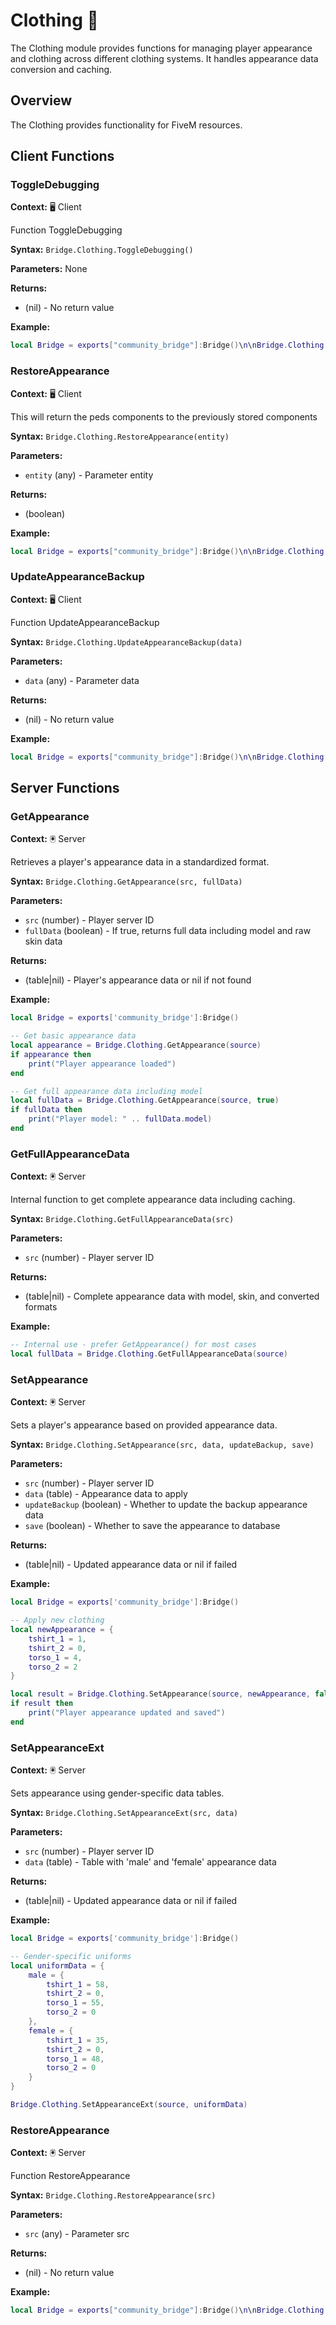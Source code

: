 # Clothing 👕

<!--META
nav: true
toc: true
description: The Clothing module provides functions for managing player appearance and clothing across different clothing systems. It handles appearance data conversion and caching.
-->

The Clothing module provides functions for managing player appearance and clothing across different clothing systems. It handles appearance data conversion and caching.

## Overview

The Clothing provides functionality for FiveM resources.

## Client Functions

### ToggleDebugging

<!--TOC: ToggleDebugging-->

**Context:** 🖥️ Client

Function ToggleDebugging

**Syntax:** `Bridge.Clothing.ToggleDebugging()`

**Parameters:** None

**Returns:**
- (nil) - No return value

**Example:**
```lua
local Bridge = exports["community_bridge"]:Bridge()\n\nBridge.Clothing.ToggleDebugging()
```

### RestoreAppearance

<!--TOC: RestoreAppearance-->

**Context:** 🖥️ Client

This will return the peds components to the previously stored components

**Syntax:** `Bridge.Clothing.RestoreAppearance(entity)`

**Parameters:**
- `entity` (any) - Parameter entity

**Returns:**
- (boolean)

**Example:**
```lua
local Bridge = exports["community_bridge"]:Bridge()\n\nBridge.Clothing.RestoreAppearance()
```

### UpdateAppearanceBackup

<!--TOC: UpdateAppearanceBackup-->

**Context:** 🖥️ Client

Function UpdateAppearanceBackup

**Syntax:** `Bridge.Clothing.UpdateAppearanceBackup(data)`

**Parameters:**
- `data` (any) - Parameter data

**Returns:**
- (nil) - No return value

**Example:**
```lua
local Bridge = exports["community_bridge"]:Bridge()\n\nBridge.Clothing.UpdateAppearanceBackup()
```

## Server Functions

### GetAppearance

<!--TOC: GetAppearance-->

**Context:** 🖲️ Server

Retrieves a player's appearance data in a standardized format.

**Syntax:** `Bridge.Clothing.GetAppearance(src, fullData)`

**Parameters:**
- `src` (number) - Player server ID
- `fullData` (boolean) - If true, returns full data including model and raw skin data

**Returns:**
- (table|nil) - Player's appearance data or nil if not found

**Example:**
```lua
local Bridge = exports['community_bridge']:Bridge()

-- Get basic appearance data
local appearance = Bridge.Clothing.GetAppearance(source)
if appearance then
    print("Player appearance loaded")
end

-- Get full appearance data including model
local fullData = Bridge.Clothing.GetAppearance(source, true)
if fullData then
    print("Player model: " .. fullData.model)
end
```

### GetFullAppearanceData

<!--TOC: GetFullAppearanceData-->

**Context:** 🖲️ Server

Internal function to get complete appearance data including caching.

**Syntax:** `Bridge.Clothing.GetFullAppearanceData(src)`

**Parameters:**
- `src` (number) - Player server ID

**Returns:**
- (table|nil) - Complete appearance data with model, skin, and converted formats

**Example:**
```lua
-- Internal use - prefer GetAppearance() for most cases
local fullData = Bridge.Clothing.GetFullAppearanceData(source)
```

### SetAppearance

<!--TOC: SetAppearance-->

**Context:** 🖲️ Server

Sets a player's appearance based on provided appearance data.

**Syntax:** `Bridge.Clothing.SetAppearance(src, data, updateBackup, save)`

**Parameters:**
- `src` (number) - Player server ID
- `data` (table) - Appearance data to apply
- `updateBackup` (boolean) - Whether to update the backup appearance data
- `save` (boolean) - Whether to save the appearance to database

**Returns:**
- (table|nil) - Updated appearance data or nil if failed

**Example:**
```lua
local Bridge = exports['community_bridge']:Bridge()

-- Apply new clothing
local newAppearance = {
    tshirt_1 = 1,
    tshirt_2 = 0,
    torso_1 = 4,
    torso_2 = 2
}

local result = Bridge.Clothing.SetAppearance(source, newAppearance, false, true)
if result then
    print("Player appearance updated and saved")
end
```

### SetAppearanceExt

<!--TOC: SetAppearanceExt-->

**Context:** 🖲️ Server

Sets appearance using gender-specific data tables.

**Syntax:** `Bridge.Clothing.SetAppearanceExt(src, data)`

**Parameters:**
- `src` (number) - Player server ID
- `data` (table) - Table with 'male' and 'female' appearance data

**Returns:**
- (table|nil) - Updated appearance data or nil if failed

**Example:**
```lua
local Bridge = exports['community_bridge']:Bridge()

-- Gender-specific uniforms
local uniformData = {
    male = {
        tshirt_1 = 58,
        tshirt_2 = 0,
        torso_1 = 55,
        torso_2 = 0
    },
    female = {
        tshirt_1 = 35,
        tshirt_2 = 0,
        torso_1 = 48,
        torso_2 = 0
    }
}

Bridge.Clothing.SetAppearanceExt(source, uniformData)
```

### RestoreAppearance

<!--TOC: RestoreAppearance-->

**Context:** 🖲️ Server

Function RestoreAppearance

**Syntax:** `Bridge.Clothing.RestoreAppearance(src)`

**Parameters:**
- `src` (any) - Parameter src

**Returns:**
- (nil) - No return value

**Example:**
```lua
local Bridge = exports["community_bridge"]:Bridge()\n\nBridge.Clothing.RestoreAppearance()
```

